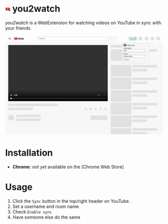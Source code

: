 # ![you2watch logo](./src/static/you2watch16.png) you2watch

_you2watch_ is a WebExtension for watching videos on YouTube in sync with your friends.

![you2watch screenshot](./screenshot.png)

# Installation

-   **Chrome**: _not yet_ available on the [Chrome Web Store]

<!-- [chrome web store]: https://chrome.google.com/webstore/detail/you2watch/xxxxxxxx -->

# Usage

1. Click the `Sync` button in the top/right header on YouTube.
2. Set a username and room name
3. Check `Enable sync`
4. Have someone else do the same
